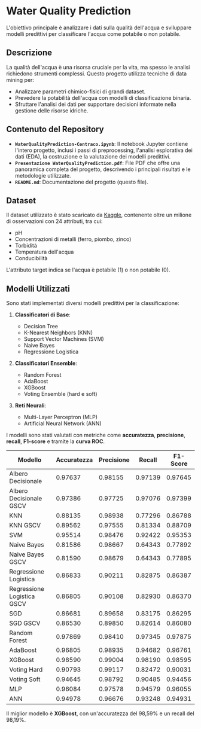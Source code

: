 # Water Quality Prediction

L'obiettivo principale è analizzare i dati sulla qualità dell'acqua e sviluppare modelli predittivi per classificare l'acqua come potabile o non potabile.

## Descrizione

La qualità dell'acqua è una risorsa cruciale per la vita, ma spesso le analisi richiedono strumenti complessi. Questo progetto utilizza tecniche di data mining per:
- Analizzare parametri chimico-fisici di grandi dataset.
- Prevedere la potabilità dell'acqua con modelli di classificazione binaria.
- Sfruttare l'analisi dei dati per supportare decisioni informate nella gestione delle risorse idriche.

## Contenuto del Repository

- **`WaterQualityPrediction-Centraco.ipynb`**: Il notebook Jupyter contiene l'intero progetto, inclusi i passi di preprocessing, l'analisi esplorativa dei dati (EDA), la costruzione e la valutazione dei modelli predittivi.
- **`Presentazione WaterQualityPrediction.pdf`**: File PDF che offre una panoramica completa del progetto, descrivendo i principali risultati e le metodologie utilizzate.
- **`README.md`**: Documentazione del progetto (questo file).

## Dataset

Il dataset utilizzato è stato scaricato da [Kaggle](https://www.kaggle.com/), contenente oltre un milione di osservazioni con 24 attributi, tra cui:
- pH
- Concentrazioni di metalli (ferro, piombo, zinco)
- Torbidità
- Temperatura dell'acqua
- Conducibilità

L'attributo target indica se l'acqua è potabile (1) o non potabile (0).

## Modelli Utilizzati

Sono stati implementati diversi modelli predittivi per la classificazione:
1. **Classificatori di Base**:
   - Decision Tree
   - K-Nearest Neighbors (KNN)
   - Support Vector Machines (SVM)
   - Naive Bayes
   - Regressione Logistica

2. **Classificatori Ensemble**:
   - Random Forest
   - AdaBoost
   - XGBoost
   - Voting Ensemble (hard e soft)

3. **Reti Neurali**:
   - Multi-Layer Perceptron (MLP)
   - Artificial Neural Network (ANN)

I modelli sono stati valutati con metriche come **accuratezza**, **precisione**, **recall**, **F1-score** e tramite la **curva ROC**.

| Modello                      | Accuratezza | Precisione | Recall  | F1-Score |
|------------------------------|-------------|------------|---------|----------|
| Albero Decisionale           | 0.97637     | 0.98155    | 0.97139 | 0.97645  |
| Albero Decisionale GSCV      | 0.97386     | 0.97725    | 0.97076 | 0.97399  |
| KNN                          | 0.88135     | 0.98938    | 0.77296 | 0.86788  |
| KNN GSCV                     | 0.89562     | 0.97555    | 0.81334 | 0.88709  |
| SVM                          | 0.95514     | 0.98476    | 0.92422 | 0.95353  |
| Naive Bayes                  | 0.81586     | 0.98667    | 0.64343 | 0.77892  |
| Naive Bayes GSCV             | 0.81590     | 0.98679    | 0.64343 | 0.77895  |
| Regressione Logistica        | 0.86833     | 0.90211    | 0.82875 | 0.86387  |
| Regressione Logistica GSCV   | 0.86805     | 0.90108    | 0.82930 | 0.86370  |
| SGD                          | 0.86681     | 0.89658    | 0.83175 | 0.86295  |
| SGD GSCV                     | 0.86530     | 0.89850    | 0.82614 | 0.86080  |
| Random Forest                | 0.97869     | 0.98410    | 0.97345 | 0.97875  |
| AdaBoost                     | 0.96805     | 0.98935    | 0.94682 | 0.96761  |
| XGBoost                      | 0.98590     | 0.99004    | 0.98190 | 0.98595  |
| Voting Hard                  | 0.90793     | 0.99117    | 0.82472 | 0.90031  |
| Voting Soft                  | 0.94645     | 0.98792    | 0.90485 | 0.94456  |
| MLP                          | 0.96084     | 0.97578    | 0.94579 | 0.96055  |
| ANN                          | 0.94978     | 0.96676    | 0.93248 | 0.94931  |

Il miglior modello è **XGBoost**, con un'accuratezza del 98,59% e un recall del 98,19%.
